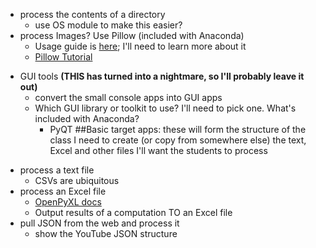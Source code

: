 +  process the contents of a directory
    *  use OS module to make this easier?
+  process Images? Use Pillow (included with Anaconda)
    *  Usage guide is [here](https://pillow.readthedocs.org/en/latest/guides.html); I'll need to learn more about it
    *  [Pillow Tutorial](https://pillow.readthedocs.org/handbook/tutorial.html)
*  GUI tools **(THIS has turned into a nightmare, so I'll probably leave it out)**
    -  convert the small console apps into GUI apps
    -  Which GUI library or toolkit to use? I'll need to pick one. What's included with Anaconda?
        +  PyQT
##Basic target apps: these will form the structure of the class
I need to create (or copy from somewhere else) the text, Excel and other files I'll want the students to process
+  process a text file
    *  CSVs are ubiquitous
+  process an Excel file
    *  [OpenPyXL docs](http://openpyxl.readthedocs.org/en/latest/)
    +  Output results of a computation TO an Excel file
+  pull JSON from the web and process it
    *  show the YouTube JSON structure

